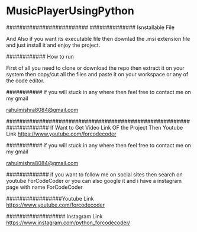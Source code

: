 # MusicPlayerUsingPython

######################### ############## Isnstallable File

And Also if you want its executable file then downlad the .msi extension file and just install it and enjoy the project.

############ How to run

First of all you need to clone or download the repo then extract it on your system then copy/cut all the files and paste it on your workspace or any of the code editor.

########### if you will stuck in any where then feel free to contact me on my gmail

rahulmishra8084@gmail.com

#####################################################################
If Want to Get Video Link OF the Project Then Youtube Link https://www.youtube.com/forcodecoder

########### if you will stuck in any where then feel free to contact me on my gmail

rahulmishra8084@gmail.com

############# if you want to follow me on social sites then search on youtube ForCodeCoder or you can also google it and i have a instagram page with name ForCodeCoder

#################Youtube Link https://www.youtube.com/forcodecoder

################## Instagram Link https://www.instagram.com/python_forcodecoder/
